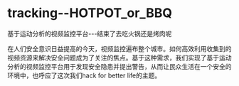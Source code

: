 # tracking--HOTPOT_or_BBQ
基于运动分析的视频监控平台---结束了去吃火锅还是烤肉呢

在人们安全意识日益提高的今天，视频监控遍布整个城市。如何高效利用收集到的视频资源来解决安全问题成为了关注的焦点。基于这种需求，我们实现了基于运动分析的视频监控平台用于发现安全隐患并提出警告，从而让民众生活在一个安全的环境中，也呼应了这次我们hack for better life的主题。
